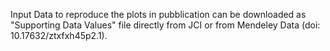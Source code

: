 Input Data to reproduce the plots in pubblication can be downloaded as "Supporting Data Values" file directly from JCI or from Mendeley Data (doi: 10.17632/ztxfxh45p2.1).
